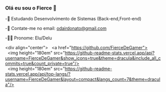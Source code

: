 ### Olá eu sou o Fierce 👋

-📔 Estudando Desenvolvimento de Sistemas (Back-end,Front-end)

-📧 Contate-me no email: odairdonato@gmail.com

-🏳️‍🌈 Pronome: Elu/Delu

<div align="center"> 
   <a href="https://github.com/FierceDeGamer"> 
   <img height="180em" src="https://github-readme-stats.vercel.app/api?username=FierceDeGamer&show_icons=true&theme=dracula&include_all_commits=true&count_private=true"/> 
   <img height="180em" src="https://github-readme-stats.vercel.app/api/top-langs/?username=FierceDeGamer&layout=compact&langs_count=7&theme=dracula"/> 
 </div>

